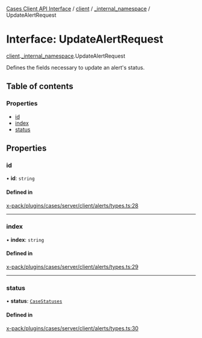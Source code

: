[Cases Client API Interface](../README.md) / [client](../modules/client.md) / [\_internal\_namespace](../modules/client._internal_namespace.md) / UpdateAlertRequest

# Interface: UpdateAlertRequest

[client](../modules/client.md).[_internal_namespace](../modules/client._internal_namespace.md).UpdateAlertRequest

Defines the fields necessary to update an alert's status.

## Table of contents

### Properties

- [id](client._internal_namespace.UpdateAlertRequest.md#id)
- [index](client._internal_namespace.UpdateAlertRequest.md#index)
- [status](client._internal_namespace.UpdateAlertRequest.md#status)

## Properties

### id

• **id**: `string`

#### Defined in

[x-pack/plugins/cases/server/client/alerts/types.ts:28](https://github.com/elastic/kibana/blob/c427bf270ae/x-pack/plugins/cases/server/client/alerts/types.ts#L28)

___

### index

• **index**: `string`

#### Defined in

[x-pack/plugins/cases/server/client/alerts/types.ts:29](https://github.com/elastic/kibana/blob/c427bf270ae/x-pack/plugins/cases/server/client/alerts/types.ts#L29)

___

### status

• **status**: [`CaseStatuses`](../enums/client._internal_namespace.CaseStatuses.md)

#### Defined in

[x-pack/plugins/cases/server/client/alerts/types.ts:30](https://github.com/elastic/kibana/blob/c427bf270ae/x-pack/plugins/cases/server/client/alerts/types.ts#L30)
